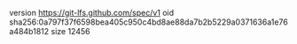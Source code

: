 version https://git-lfs.github.com/spec/v1
oid sha256:0a797f37f6598bea405c950c4bd8ae88da7b2b5229a0371636a1e76a484b1812
size 12456
